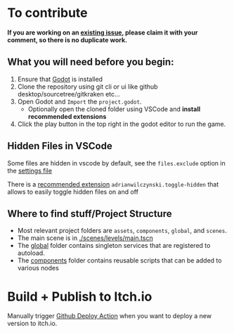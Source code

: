 # To contribute

**If you are working on an [existing issue](https://github.com/deniszholob/godot-components/issues), please claim it with your comment, so there is no duplicate work.**

## What you will need before you begin:
1. Ensure that [Godot](https://godotengine.org/) is installed
2. Clone the repository using git cli or ui like github desktop/sourcetree/gitkraken etc...
3. Open Godot and `Import` the `project.godot`.
   * Optionally open the cloned folder using VSCode and **install recommended extensions**
4. Click the play button in the top right in the godot editor to run the game.


## Hidden Files in VSCode

Some files are hidden in vscode by default, see the `files.exclude` option in the [settings file](.vscode/settings.json)

There is a [recommended extension](.vscode/extensions.json) `adrianwilczynski.toggle-hidden` that allows to easily toggle hidden files on and off

## Where to find stuff/Project Structure
- Most relevant project folders are `assets`, `components`, `global`, and `scenes`.
- The main scene is in [./scenes/levels/main.tscn](./scenes/levels/main.tscn)
- The [global](./global/) folder contains singleton services that are registered to autoload.
- The [components](./components/) folder contains reusable scripts that can be added to various nodes

# Build + Publish to Itch.io
Manually trigger [Github Deploy Action](https://github.com/deniszholob/godot-components/actions/workflows/deploy.yml) when you want to deploy a new version to itch.io.
